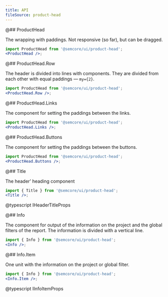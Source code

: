 ```yaml
---
title: API
fileSource: product-head
---
```


@## ProductHead

The wrapping with paddings. Not responsive (so far), but can be dragged.

```jsx
import ProductHead from '@semcore/ui/product-head';
<ProductHead />;
```

@## ProductHead.Row

The header is divided into lines with components. They are divided from each other with equal paddings — `my={2}`.

```jsx
import ProductHead from '@semcore/ui/product-head';
<ProductHead.Row />;
```

@## ProductHead.Links

The component for setting the paddings between the links.

```jsx
import ProductHead from '@semcore/ui/product-head';
<ProductHead.Links />;
```

@## ProductHead.Buttons

The component for setting the paddings between the buttons.

```jsx
import ProductHead from '@semcore/ui/product-head';
<ProductHead.Buttons />;
```

@## Title

The header’ heading component

```jsx
import { Title } from '@semcore/ui/product-head';
<Title />;
```

@typescript IHeaderTitleProps

@## Info

The component for output of the information on the project and the global filters of the report. The information is divided with a vertical line.

```jsx
import { Info } from '@semcore/ui/product-head';
<Info />;
```

@## Info.Item

One unit with the information on the project or global filter.

```jsx
import { Info } from '@semcore/ui/product-head';
<Info.Item />;
```

@typescript IInfoItemProps

